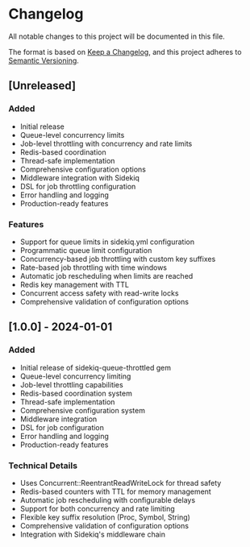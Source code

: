 # Changelog

All notable changes to this project will be documented in this file.

The format is based on [Keep a Changelog](https://keepachangelog.com/en/1.0.0/),
and this project adheres to [Semantic Versioning](https://semver.org/spec/v2.0.0.html).

## [Unreleased]

### Added
- Initial release
- Queue-level concurrency limits
- Job-level throttling with concurrency and rate limits
- Redis-based coordination
- Thread-safe implementation
- Comprehensive configuration options
- Middleware integration with Sidekiq
- DSL for job throttling configuration
- Error handling and logging
- Production-ready features

### Features
- Support for queue limits in sidekiq.yml configuration
- Programmatic queue limit configuration
- Concurrency-based job throttling with custom key suffixes
- Rate-based job throttling with time windows
- Automatic job rescheduling when limits are reached
- Redis key management with TTL
- Concurrent access safety with read-write locks
- Comprehensive validation of configuration options

## [1.0.0] - 2024-01-01

### Added
- Initial release of sidekiq-queue-throttled gem
- Queue-level concurrency limiting
- Job-level throttling capabilities
- Redis-based coordination system
- Thread-safe implementation
- Comprehensive configuration system
- Middleware integration
- DSL for job configuration
- Error handling and logging
- Production-ready features

### Technical Details
- Uses Concurrent::ReentrantReadWriteLock for thread safety
- Redis-based counters with TTL for memory management
- Automatic job rescheduling with configurable delays
- Support for both concurrency and rate limiting
- Flexible key suffix resolution (Proc, Symbol, String)
- Comprehensive validation of configuration options
- Integration with Sidekiq's middleware chain 
